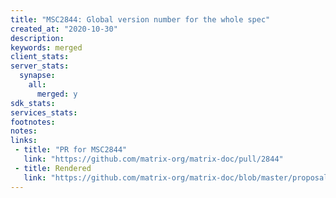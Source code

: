 ```yaml
---
title: "MSC2844: Global version number for the whole spec"
created_at: "2020-10-30"
description:
keywords: merged
client_stats:
server_stats:
  synapse:
    all:
      merged: y
sdk_stats:
services_stats:
footnotes:
notes:
links:
 - title: "PR for MSC2844"
   link: "https://github.com/matrix-org/matrix-doc/pull/2844"
 - title: Rendered
   link: "https://github.com/matrix-org/matrix-doc/blob/master/proposals/2844-global-versioning.md"
---
```

